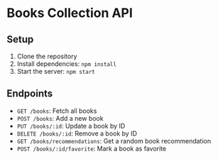 # Books Collection API

## Setup

1. Clone the repository
2. Install dependencies: `npm install`
3. Start the server: `npm start`

## Endpoints

- `GET /books`: Fetch all books
- `POST /books`: Add a new book
- `PUT /books/:id`: Update a book by ID
- `DELETE /books/:id`: Remove a book by ID
- `GET /books/recommendations`: Get a random book recommendation
- `POST /books/:id/favorite`: Mark a book as favorite
